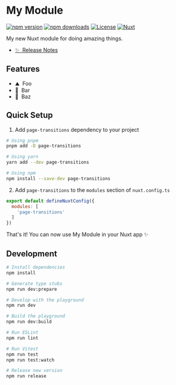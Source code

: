 <!--
Get your module up and running quickly.

Find and replace all on all files (CMD+SHIFT+F):
- Name: My Module
- Package name: page-transitions
- Description: My new Nuxt module
-->

# My Module

[![npm version][npm-version-src]][npm-version-href]
[![npm downloads][npm-downloads-src]][npm-downloads-href]
[![License][license-src]][license-href]
[![Nuxt][nuxt-src]][nuxt-href]

My new Nuxt module for doing amazing things.

- [✨ &nbsp;Release Notes](/CHANGELOG.md)
<!-- - [🏀 Online playground](https://stackblitz.com/github/your-org/page-transitions?file=playground%2Fapp.vue) -->
<!-- - [📖 &nbsp;Documentation](https://example.com) -->

## Features

<!-- Highlight some of the features your module provide here -->
- ⛰ &nbsp;Foo
- 🚠 &nbsp;Bar
- 🌲 &nbsp;Baz

## Quick Setup

1. Add `page-transitions` dependency to your project

```bash
# Using pnpm
pnpm add -D page-transitions

# Using yarn
yarn add --dev page-transitions

# Using npm
npm install --save-dev page-transitions
```

2. Add `page-transitions` to the `modules` section of `nuxt.config.ts`

```js
export default defineNuxtConfig({
  modules: [
    'page-transitions'
  ]
})
```

That's it! You can now use My Module in your Nuxt app ✨

## Development

```bash
# Install dependencies
npm install

# Generate type stubs
npm run dev:prepare

# Develop with the playground
npm run dev

# Build the playground
npm run dev:build

# Run ESLint
npm run lint

# Run Vitest
npm run test
npm run test:watch

# Release new version
npm run release
```

<!-- Badges -->
[npm-version-src]: https://img.shields.io/npm/v/page-transitions/latest.svg?style=flat&colorA=18181B&colorB=28CF8D
[npm-version-href]: https://npmjs.com/package/page-transitions

[npm-downloads-src]: https://img.shields.io/npm/dm/page-transitions.svg?style=flat&colorA=18181B&colorB=28CF8D
[npm-downloads-href]: https://npmjs.com/package/page-transitions

[license-src]: https://img.shields.io/npm/l/page-transitions.svg?style=flat&colorA=18181B&colorB=28CF8D
[license-href]: https://npmjs.com/package/page-transitions

[nuxt-src]: https://img.shields.io/badge/Nuxt-18181B?logo=nuxt.js
[nuxt-href]: https://nuxt.com
